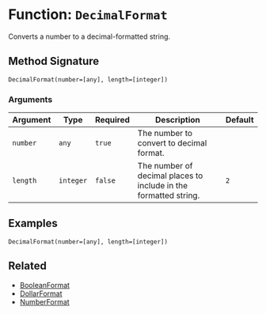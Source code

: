 [comment]: # (Note: This documentation is generated dynamically in the build process.  To modify the contents, change the javadoc on the _invoke method of the BIF class)

# Function: `DecimalFormat`

Converts a number to a decimal-formatted string.

## Method Signature
```
DecimalFormat(number=[any], length=[integer])
```
### Arguments

| Argument | Type | Required | Description | Default |
|----------|------|----------|-------------|---------|
| `number` | `any` | `true` | The number to convert to decimal format. |  |
| `length` | `integer` | `false` | The number of decimal places to include in the formatted string. | `2` |

## Examples

```
DecimalFormat(number=[any], length=[integer])
```

## Related
  * [BooleanFormat](boxlang-language/reference/built-in-functions/BooleanFormat.md)
  * [DollarFormat](boxlang-language/reference/built-in-functions/DollarFormat.md)
  * [NumberFormat](boxlang-language/reference/built-in-functions/NumberFormat.md)
